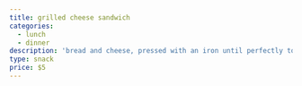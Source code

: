 ```yaml
---
title: grilled cheese sandwich
categories:
  - lunch
  - dinner
description: 'bread and cheese, pressed with an iron until perfectly toasted'
type: snack
price: $5
---
```


